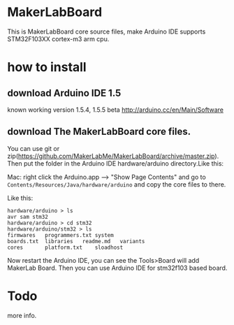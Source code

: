 # MakerLabBoard
This is MakerLabBoard core source files, make Arduino IDE supports STM32F103XX cortex-m3 arm cpu.

# how to install
## download Arduino IDE 1.5
known working version 1.5.4, 1.5.5 beta
http://arduino.cc/en/Main/Software
## download The MakerLabBoard core files.
You can use git or 
zip(https://github.com/MakerLabMe/MakerLabBoard/archive/master.zip).
Then put the folder in the Arduino IDE hardware/arduino directory.Like this:

Mac: right click the Arduino.app --> "Show Page Contents" and go to `Contents/Resources/Java/hardware/arduino`
and copy the core files to there.

Like this:

```
hardware/arduino > ls    
avr	sam	stm32
hardware/arduino > cd stm32
hardware/arduino/stm32 > ls
firmwares	programmers.txt	system
boards.txt	libraries	readme.md	variants
cores		platform.txt	sloadhost
```

Now restart the Arduino IDE, you can see the Tools>Board will add MakerLab Board.
Then you can use Arduino IDE for stm32f103 based board.

# Todo
more info.
